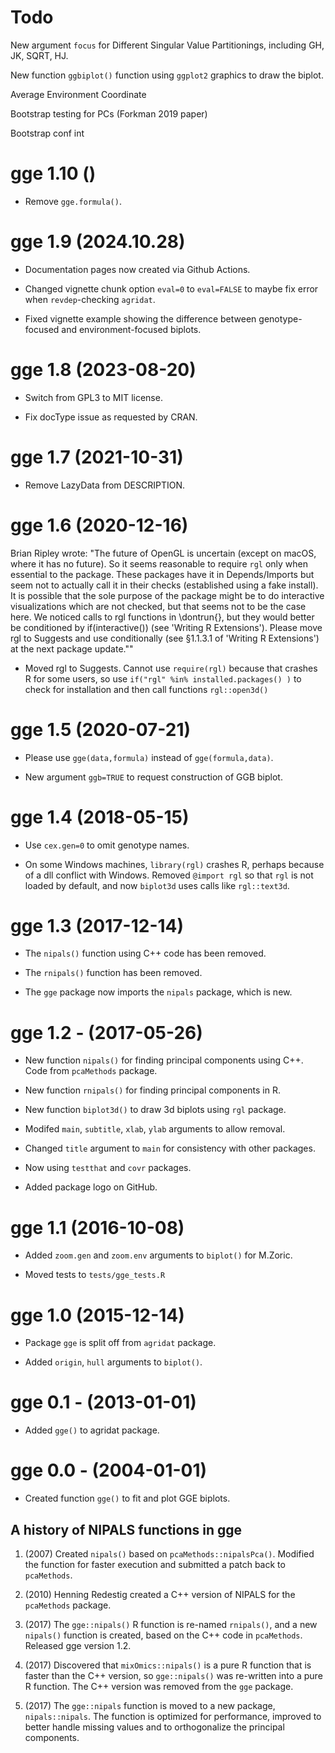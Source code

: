 # Todo

New argument `focus` for Different Singular Value Partitionings, including GH, JK, SQRT, HJ.

New function `ggbiplot()` function using `ggplot2` graphics to draw the biplot.

Average Environment Coordinate

Bootstrap testing for PCs (Forkman 2019 paper)

Bootstrap conf int

# gge 1.10 ()

* Remove `gge.formula()`.


# gge 1.9 (2024.10.28)

* Documentation pages now created via Github Actions.

* Changed vignette chunk option `eval=0` to `eval=FALSE` to maybe fix error when `revdep`-checking `agridat`.

* Fixed vignette example showing the difference between genotype-focused and environment-focused biplots.


# gge 1.8 (2023-08-20)

* Switch from GPL3 to MIT license.

* Fix docType issue as requested by CRAN.


# gge 1.7 (2021-10-31)

* Remove LazyData from DESCRIPTION.


# gge 1.6 (2020-12-16)

Brian Ripley wrote: "The future of OpenGL is uncertain (except on macOS, where it has no future).  So it seems reasonable to require `rgl` only when essential to the package.  These packages have it in Depends/Imports but seem not to actually call it in their checks (established using a fake install).  It is possible that the sole purpose of the package might be to do interactive visualizations which are not checked, but that seems not to be the case here.  We noticed calls to rgl functions in \dontrun{}, but they would better be conditioned by if(interactive()) (see 'Writing R Extensions'). Please move rgl to Suggests and use conditionally (see §1.1.3.1 of 'Writing R Extensions') at the next package update.""

* Moved rgl to Suggests. Cannot use `require(rgl)` because that crashes R for some users, so use `if("rgl" %in% installed.packages() )` to check for installation and then call functions `rgl::open3d()`


# gge 1.5 (2020-07-21)

* Please use `gge(data,formula)` instead of `gge(formula,data)`.

* New argument `ggb=TRUE` to request construction of GGB biplot.


# gge 1.4 (2018-05-15)

* Use `cex.gen=0` to omit genotype names.

* On some Windows machines, `library(rgl)` crashes R, perhaps because of a dll conflict with Windows. Removed `@import rgl` so that `rgl` is not loaded by default, and now `biplot3d` uses calls like `rgl::text3d`.


# gge 1.3 (2017-12-14)

* The `nipals()` function using C++ code has been removed.

* The `rnipals()` function has been removed.

* The `gge` package now imports the `nipals` package, which is new.


# gge 1.2 - (2017-05-26)

* New function `nipals()` for finding principal components using C++.  Code from `pcaMethods` package.

* New function `rnipals()` for finding principal components in R.

* New function `biplot3d()` to draw 3d biplots using `rgl` package.

* Modifed `main`, `subtitle`, `xlab`, `ylab` arguments to allow removal.

* Changed `title` argument to `main` for consistency with other packages.

* Now using `testthat` and `covr` packages.

* Added package logo on GitHub.


# gge 1.1 (2016-10-08)

* Added `zoom.gen` and `zoom.env` arguments to `biplot()` for  M.Zoric.

* Moved tests to `tests/gge_tests.R`


# gge 1.0 (2015-12-14)

* Package `gge` is split off from `agridat` package.

* Added `origin`, `hull` arguments to `biplot()`.


# gge 0.1 - (2013-01-01)

* Added `gge()` to agridat package.


# gge 0.0 - (2004-01-01)

* Created function `gge()` to fit and plot GGE biplots.


## A history of NIPALS functions in gge

1. (2007) Created `nipals()` based on `pcaMethods::nipalsPca()`.  Modified the function for faster execution and submitted a patch back to `pcaMethods`.

2. (2010) Henning Redestig created a C++ version of NIPALS for the `pcaMethods` package.

3. (2017) The `gge::nipals()` R function is re-named `rnipals()`, and a new `nipals()` function is created, based on the C++ code in `pcaMethods`. Released gge version 1.2.

4. (2017) Discovered that `mixOmics::nipals()` is a pure R function that is faster than the C++ version, so `gge::nipals()` was re-written into a pure R function. The C++ version was removed from the `gge` package. 

5. (2017) The `gge::nipals` function is moved to a new package, `nipals::nipals`. The function is optimized for performance, improved to better handle missing values and to orthogonalize the principal components. 
